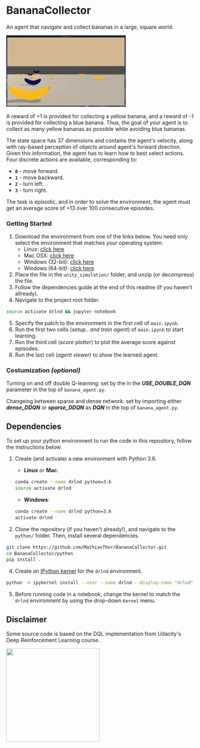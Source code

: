 [//]: # (Image References)

[image1]: https://github.com/MathiasThor/BananaCollector/blob/master/data/sparse_network.gif "Trained Agent"

# BananaCollector
An agent that navigate and collect bananas in a large, square world.

![Trained banana collector agent w. a sparse Dueling Double Deep Q-Network][image1]

A reward of +1 is provided for collecting a yellow banana, and a reward of -1 is provided for collecting a blue banana.  Thus, the goal of your agent is to collect as many yellow bananas as possible while avoiding blue bananas.  

The state space has 37 dimensions and contains the agent's velocity, along with ray-based perception of objects around agent's forward direction.  Given this information, the agent has to learn how to best select actions.  Four discrete actions are available, corresponding to:
- **`0`** - move forward.
- **`1`** - move backward.
- **`2`** - turn left.
- **`3`** - turn right.

The task is episodic, and in order to solve the environment, the agent must get an average score of +13 over 100 consecutive episodes.

### Getting Started
1. Download the environment from one of the links below.  You need only select the environment that matches your operating system:
    - Linux: [click here](https://s3-us-west-1.amazonaws.com/udacity-drlnd/P1/Banana/Banana_Linux.zip)
    - Mac OSX: [click here](https://s3-us-west-1.amazonaws.com/udacity-drlnd/P1/Banana/Banana.app.zip)
    - Windows (32-bit): [click here](https://s3-us-west-1.amazonaws.com/udacity-drlnd/P1/Banana/Banana_Windows_x86.zip)
    - Windows (64-bit): [click here](https://s3-us-west-1.amazonaws.com/udacity-drlnd/P1/Banana/Banana_Windows_x86_64.zip)
2. Place the file in the `unity_simulation/` folder, and unzip (or decompress) the file. 
3. Follow the dependencies guide at the end of this readme (if you haven't allready).
4. Navigate to the project root folder.
```bash
source activate drlnd && jupyter notebook
```
5. Specify the patch to the environment in the first cell of `main.ipynb`.
6. Run the first two cells (*setup.. and train agent*) of `main.ipynb` to start learning.
7. Run the third cell (*score plotter*) to plot the average score against episodes.
8. Run the last cell (*agent viewer*) to show the learned agent.

### Costumization *(optional)*
Turning on and off double Q-learning: set by the in the ***USE_DOUBLE_DQN*** parameter in the top of `banana_agent.py`.

Changeing between sparse and dense network: set by importing either ***dense_DDQN*** or  ***sparse_DDQN*** as  ***DQN*** in the top of  `banana_agent.py`.

## Dependencies

To set up your python environment to run the code in this repository, follow the instructions below.

1. Create (and activate) a new environment with Python 3.6.

	- __Linux__ or __Mac__: 
	```bash
	conda create --name drlnd python=3.6
	source activate drlnd
	```
	- __Windows__: 
	```bash
	conda create --name drlnd python=3.6 
	activate drlnd
	```
	
3. Clone the repository (if you haven't already!), and navigate to the `python/` folder.  Then, install several dependencies.
```bash
git clone https://github.com/MathiasThor/BananaCollector.git
cd BananaCollector/python
pip install .
```

4. Create an [IPython kernel](http://ipython.readthedocs.io/en/stable/install/kernel_install.html) for the `drlnd` environment.  
```bash
python -m ipykernel install --user --name drlnd --display-name "drlnd"
```

5. Before running code in a notebook, change the kernel to match the `drlnd` environment by using the drop-down `Kernel` menu. 

## Disclaimer
Some source code is based on the DQL implementation from Udacity's Deep Reinforcement Learning course.

<img src="https://sdk.bitmoji.com/render/panel/e0c28536-e37d-43ff-8a21-2573e0487440-40e9e618-8474-4dc8-a352-f04ad07936f3-v1.png?transparent=1&palette=1 " width="250" height="250">
